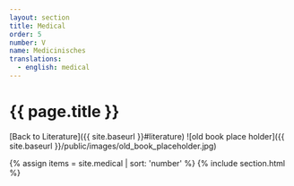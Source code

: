 ```yaml
---
layout: section
title: Medical
order: 5
number: V
name: Medicinisches
translations:
  - english: medical
---
```


# {{ page.title }}
[Back to Literature]({{ site.baseurl }}#literature)
![old book place holder]({{ site.baseurl }}/public/images/old_book_placeholder.jpg)

{% assign items = site.medical | sort: 'number' %}
{% include section.html %}
